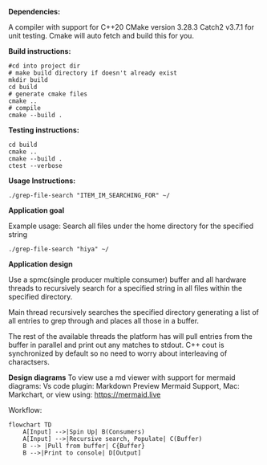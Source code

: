 **Dependencies:**

A compiler with support for C++20
CMake version 3.28.3
Catch2 v3.7.1 for unit testing. Cmake will auto fetch and build this for you.

**Build instructions:**

```
#cd into project dir
# make build directory if doesn't already exist
mkdir build
cd build
# generate cmake files
cmake ..
# compile
cmake --build .
```

**Testing instructions:**

```
cd build
cmake ..
cmake --build .
ctest --verbose
```

**Usage Instructions:**

```
./grep-file-search "ITEM_IM_SEARCHING_FOR" ~/
```

**Application goal**

Example usage:
Search all files under the home directory for the specified string
```
./grep-file-search "hiya" ~/
```

**Application design**

Use a spmc(single producer multiple consumer) buffer and all hardware threads to 
recursively search for a specified string in all files within the specified directory.

Main thread recursively searches the specified directory generating a list of all 
entries to grep through and places all those in a buffer.

The rest of the available threads the platform has will pull entries from the buffer
in parallel and print out any matches to stdout. C++ cout is synchronized by default 
so no need to worry about interleaving of charactsers.

**Design diagrams**
To view use a md viewer with support for mermaid diagrams:
Vs code plugin: Markdown Preview Mermaid Support, Mac: Markchart, or view using: https://mermaid.live

Workflow:
```mermaid
flowchart TD
    A[Input] -->|Spin Up| B(Consumers)
    A[Input] -->|Recursive search, Populate| C(Buffer)
    B --> |Pull from buffer| C{Buffer}
    B -->|Print to console| D[Output]
```
